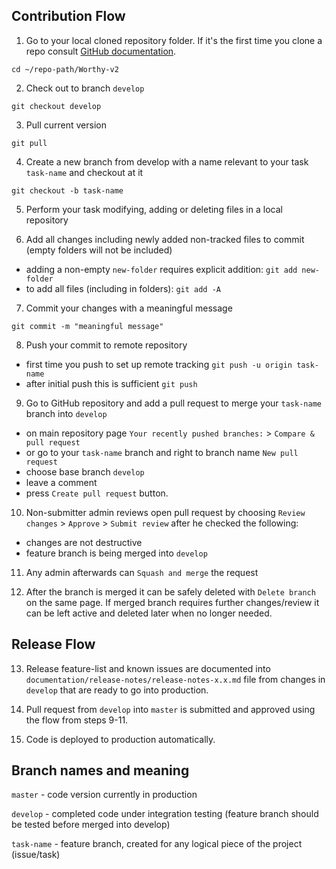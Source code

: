 ## Contribution Flow

1. Go to your local cloned repository folder. If it's the first time you clone a repo consult [GitHub documentation](https://help.github.com/en/articles/cloning-a-repository).

`cd ~/repo-path/Worthy-v2`

2. Check out to branch `develop`

`git checkout develop`

3. Pull current version

`git pull`

4. Create a new branch from develop with a name relevant to your task `task-name` and checkout at it

`git checkout -b task-name`

5. Perform your task modifying, adding or deleting files in a local repository

6. Add all changes including newly added non-tracked files to commit (empty folders will not be included)
- adding a non-empty `new-folder` requires explicit addition: `git add new-folder`
- to add all files (including in folders): `git add -A`

7. Commit your changes with a meaningful message

`git commit -m "meaningful message"`

8. Push your commit to remote repository
- first time you push to set up remote tracking `git push -u origin task-name`
- after initial push this is sufficient `git push`

9. Go to GitHub repository and add a pull request to merge your `task-name` branch into `develop`
- on main repository page `Your recently pushed branches:` > `Compare & pull request`
- or go to your `task-name` branch and right to branch name `New pull request`
- choose base branch `develop`
- leave a comment
- press `Create pull request` button.

10. Non-submitter admin reviews open pull request by choosing `Review changes` > `Approve` > `Submit review` after he checked the following:
- changes are not destructive
- feature branch is being merged into `develop`

11. Any admin afterwards can `Squash and merge` the request

12. After the branch is merged it can be safely deleted with `Delete branch` on the same page. If merged branch requires further changes/review it can be left active and deleted later when no longer needed.

## Release Flow
13. Release feature-list and known issues are documented into `documentation/release-notes/release-notes-x.x.md` file from changes in `develop` that are ready to go into production.

14. Pull request from `develop` into `master` is submitted and approved using the flow from steps 9-11.

15. Code is deployed to production automatically.

## Branch names and meaning
`master` - code version currently in production

`develop` - completed code under integration testing (feature branch should be tested before merged into develop)

`task-name` - feature branch, created for any logical piece of the project (issue/task)